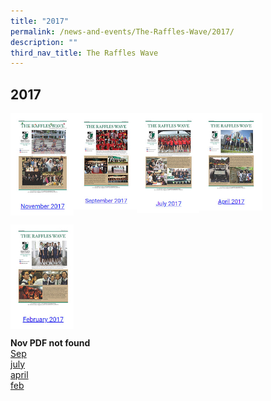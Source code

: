 ```yaml
---
title: "2017"
permalink: /news-and-events/The-Raffles-Wave/2017/
description: ""
third_nav_title: The Raffles Wave
---
```

## 2017

<p><a href="https://www.rgs.edu.sg/qql/slot/u1290/Raffles%20Wave/2017/Raffles%20Wave_November%202017.pdf/qql/slot/u1290/Raffles%20Wave/2017/Raffles%20Wave_November%202017.pdf">
<img style="width:20%" align=left src="/images/20171.jpg">
</a></p>

<p><a href="https://www.ezhishi.net/CKPSebook2022/">
<img style="width:20%" align=left src="/images/20172.jpg">
</a></p>

<p><a href="https://www.rgs.edu.sg/qql/slot/u1290/Raffles%20Wave/2018/Raffles%20Wave_August%202018.pdf">
<img style="width:20%" align=left src="/images/20173.jpg">
</a></p>

<p><a href="https://www.rgs.edu.sg/qql/slot/u1290/Raffles%20Wave/2018/Raffles%20Wave_June%202018.pdf">
<img style="width:20%" align=left src="/images/20174.jpg">
</a></p>
<br clear=left>

<p><a href="https://www.ezhishi.net/CKPSebook2022/">
<img style="width:20%" align=left src="/images/20175.jpg">
</a></p>
<br clear=left>

**Nov PDF not found**<br>
[Sep](/files/Raffles%20Wave_September%202017.pdf)<br>
[july](/files/Raffles%20Wave_July%202017.pdf)<br>
[april](/files/Raffles%20Wave_April%202017.pdf)<br>
[feb](/files/Raffles%20Wave_February%202017.pdf)